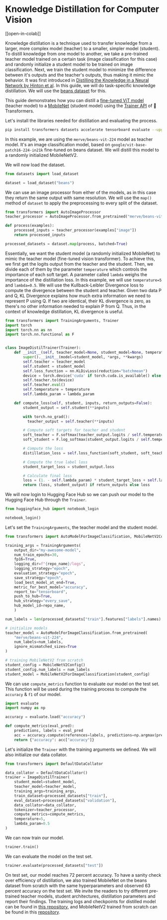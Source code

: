 <!--Copyright 2023 The HuggingFace Team. All rights reserved.

Licensed under the Apache License, Version 2.0 (the "License"); you may not use this file except in compliance with
the License. You may obtain a copy of the License at

http://www.apache.org/licenses/LICENSE-2.0

Unless required by applicable law or agreed to in writing, software distributed under the License is distributed on
an "AS IS" BASIS, WITHOUT WARRANTIES OR CONDITIONS OF ANY KIND, either express or implied. See the License for the
specific language governing permissions and limitations under the License.

⚠️ Note that this file is in Markdown but contain specific syntax for our doc-builder (similar to MDX) that may not be
rendered properly in your Markdown viewer.

-->
# Knowledge Distillation for Computer Vision

[[open-in-colab]]

Knowledge distillation is a technique used to transfer knowledge from a larger, more complex model (teacher) to a smaller, simpler model (student). To distill knowledge from one model to another, we take a pre-trained teacher model trained on a certain task (image classification for this case) and randomly initialize a student model to be trained on image classification. Next, we train the student model to minimize the difference between it's outputs and the teacher's outputs, thus making it mimic the behavior. It was first introduced in [Distilling the Knowledge in a Neural Network by Hinton et al](https://arxiv.org/abs/1503.02531). In this guide, we will do task-specific knowledge distillation. We will use the [beans dataset](https://huggingface.co/datasets/beans) for this.

This guide demonstrates how you can distill a [fine-tuned ViT model](https://huggingface.co/merve/vit-mobilenet-beans-224) (teacher model) to a [MobileNet](https://huggingface.co/google/mobilenet_v2_1.4_224) (student model) using the [Trainer API](https://huggingface.co/docs/transformers/en/main_classes/trainer#trainer) of 🤗 Transformers. 

Let's install the libraries needed for distillation and evaluating the process. 

```bash
pip install transformers datasets accelerate tensorboard evaluate --upgrade
```

In this example, we are using the `merve/beans-vit-224` model as teacher model. It's an image classification model, based on `google/vit-base-patch16-224-in21k` fine-tuned on beans dataset. We will distill this model to a randomly initialized MobileNetV2.

We will now load the dataset. 

```python
from datasets import load_dataset

dataset = load_dataset("beans")
```

We can use an image processor from either of the models, as in this case they return the same output with same resolution. We will use the `map()` method of `dataset` to apply the preprocessing to every split of the dataset. 

```python
from transformers import AutoImageProcessor
teacher_processor = AutoImageProcessor.from_pretrained("merve/beans-vit-224")

def process(examples):
    processed_inputs = teacher_processor(examples["image"])
    return processed_inputs

processed_datasets = dataset.map(process, batched=True)
```

Essentially, we want the student model (a randomly initialized MobileNet) to mimic the teacher model (fine-tuned vision transformer). To achieve this, we first get the logits output from the teacher and the student. Then, we divide each of them by the parameter `temperature` which controls the importance of each soft target. A parameter called `lambda` weighs the importance of the distillation loss. In this example, we will use `temperature=5` and `lambda=0.5`. We will use the Kullback-Leibler Divergence loss to compute the divergence between the student and teacher. Given two data P and Q, KL Divergence explains how much extra information we need to represent P using Q. If two are identical, their KL divergence is zero, as there's no other information needed to explain P from Q. Thus, in the context of knowledge distillation, KL divergence is useful.


```python
from transformers import TrainingArguments, Trainer
import torch
import torch.nn as nn
import torch.nn.functional as F


class ImageDistilTrainer(Trainer):
    def __init__(self, teacher_model=None, student_model=None, temperature=None, lambda_param=None,  *args, **kwargs):
        super().__init__(model=student_model, *args, **kwargs)
        self.teacher = teacher_model
        self.student = student_model
        self.loss_function = nn.KLDivLoss(reduction="batchmean")
        device = torch.device('cuda' if torch.cuda.is_available() else 'cpu')
        self.teacher.to(device)
        self.teacher.eval()
        self.temperature = temperature
        self.lambda_param = lambda_param

    def compute_loss(self, student, inputs, return_outputs=False):
        student_output = self.student(**inputs)

        with torch.no_grad():
          teacher_output = self.teacher(**inputs)

        # Compute soft targets for teacher and student
        soft_teacher = F.softmax(teacher_output.logits / self.temperature, dim=-1)
        soft_student = F.log_softmax(student_output.logits / self.temperature, dim=-1)

        # Compute the loss
        distillation_loss = self.loss_function(soft_student, soft_teacher) * (self.temperature ** 2)

        # Compute the true label loss
        student_target_loss = student_output.loss

        # Calculate final loss
        loss = (1. - self.lambda_param) * student_target_loss + self.lambda_param * distillation_loss
        return (loss, student_output) if return_outputs else loss
```

We will now login to Hugging Face Hub so we can push our model to the Hugging Face Hub through the `Trainer`. 

```python
from huggingface_hub import notebook_login

notebook_login()
```

Let's set the `TrainingArguments`, the teacher model and the student model. 

```python
from transformers import AutoModelForImageClassification, MobileNetV2Config, MobileNetV2ForImageClassification

training_args = TrainingArguments(
    output_dir="my-awesome-model",
    num_train_epochs=30,
    fp16=True,
    logging_dir=f"{repo_name}/logs",
    logging_strategy="epoch",
    evaluation_strategy="epoch",
    save_strategy="epoch",
    load_best_model_at_end=True,
    metric_for_best_model="accuracy",
    report_to="tensorboard",
    push_to_hub=True,
    hub_strategy="every_save",
    hub_model_id=repo_name,
    )

num_labels = len(processed_datasets["train"].features["labels"].names)

# initialize models
teacher_model = AutoModelForImageClassification.from_pretrained(
    "merve/beans-vit-224",
    num_labels=num_labels,
    ignore_mismatched_sizes=True
)

# training MobileNetV2 from scratch
student_config = MobileNetV2Config()
student_config.num_labels = num_labels
student_model = MobileNetV2ForImageClassification(student_config)
```

We can use `compute_metrics` function to evaluate our model on the test set. This function will be used during the training process to compute the `accuracy` & `f1` of our model.

```python
import evaluate
import numpy as np

accuracy = evaluate.load("accuracy")

def compute_metrics(eval_pred):
    predictions, labels = eval_pred
    acc = accuracy.compute(references=labels, predictions=np.argmax(predictions, axis=1))
    return {"accuracy": acc["accuracy"]}
```

Let's initialize the `Trainer` with the training arguments we defined. We will also initialize our data collator.

```python
from transformers import DefaultDataCollator

data_collator = DefaultDataCollator()
trainer = ImageDistilTrainer(
    student_model=student_model,
    teacher_model=teacher_model,
    training_args=training_args,
    train_dataset=processed_datasets["train"],
    eval_dataset=processed_datasets["validation"],
    data_collator=data_collator,
    tokenizer=teacher_processor,
    compute_metrics=compute_metrics,
    temperature=5,
    lambda_param=0.5
)
```

We can now train our model.

```python
trainer.train()
```

We can evaluate the model on the test set.

```python
trainer.evaluate(processed_datasets["test"])
```

On test set, our model reaches 72 percent accuracy. To have a sanity check over efficiency of distillation, we also trained MobileNet on the beans dataset from scratch with the same hyperparameters and observed 63 percent accuracy on the test set. We invite the readers to try different pre-trained teacher models, student architectures, distillation parameters and report their findings. The training logs and checkpoints for distilled model can be found in [this repository](https://huggingface.co/merve/vit-mobilenet-beans-224), and MobileNetV2 trained from scratch can be found in this [repository](https://huggingface.co/merve/resnet-mobilenet-beans-5).
